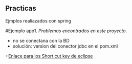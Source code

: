 ## Practicas
Ejmplos realiazados con spring

#Ejemplo app1.
*Problemas encontrados en este proyecto.*
+ no se conectana con la BD
+ solución: version del conector jdbc en el pom.xml

+[Enlace para los Short cut key de eclipse](://www.shortcutworld.com/en/win/Eclipse.html)
